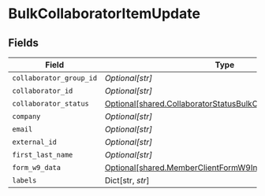 # BulkCollaboratorItemUpdate


## Fields

| Field                                                                                                                                | Type                                                                                                                                 | Required                                                                                                                             | Description                                                                                                                          |
| ------------------------------------------------------------------------------------------------------------------------------------ | ------------------------------------------------------------------------------------------------------------------------------------ | ------------------------------------------------------------------------------------------------------------------------------------ | ------------------------------------------------------------------------------------------------------------------------------------ |
| `collaborator_group_id`                                                                                                              | *Optional[str]*                                                                                                                      | :heavy_minus_sign:                                                                                                                   | N/A                                                                                                                                  |
| `collaborator_id`                                                                                                                    | *Optional[str]*                                                                                                                      | :heavy_minus_sign:                                                                                                                   | N/A                                                                                                                                  |
| `collaborator_status`                                                                                                                | [Optional[shared.CollaboratorStatusBulkCollaboratorItemUpdate]](../../models/shared/collaboratorstatusbulkcollaboratoritemupdate.md) | :heavy_minus_sign:                                                                                                                   | N/A                                                                                                                                  |
| `company`                                                                                                                            | *Optional[str]*                                                                                                                      | :heavy_minus_sign:                                                                                                                   | N/A                                                                                                                                  |
| `email`                                                                                                                              | *Optional[str]*                                                                                                                      | :heavy_minus_sign:                                                                                                                   | N/A                                                                                                                                  |
| `external_id`                                                                                                                        | *Optional[str]*                                                                                                                      | :heavy_minus_sign:                                                                                                                   | N/A                                                                                                                                  |
| `first_last_name`                                                                                                                    | *Optional[str]*                                                                                                                      | :heavy_minus_sign:                                                                                                                   | N/A                                                                                                                                  |
| `form_w9_data`                                                                                                                       | [Optional[shared.MemberClientFormW9Info]](../../models/shared/memberclientformw9info.md)                                             | :heavy_minus_sign:                                                                                                                   | N/A                                                                                                                                  |
| `labels`                                                                                                                             | Dict[str, *str*]                                                                                                                     | :heavy_minus_sign:                                                                                                                   | N/A                                                                                                                                  |